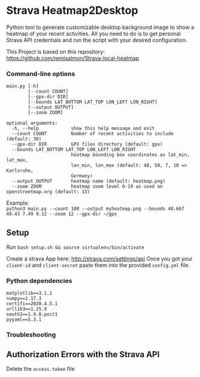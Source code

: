 # Strava Heatmap2Desktop

Python tool to generate customizable desktop background image to show a heatmap of your recent activities.
All you need to do is to get personal Strava API credentials and run the script with your desired configuration.

This Project is based on this repository: https://github.com/remisalmon/Strava-local-heatmap

### Command-line options

```
main.py [-h] 
        [--count COUNT] 
        [--gpx-dir DIR]
        [--bounds LAT_BOTTOM LAT_TOP LON_LEFT LON_RIGHT] 
        [--output OUTPUT]      
        [--zoom ZOOM]

optional arguments:
  -h, --help            show this help message and exit
  --count COUNT         Number of recent activities to include (default: 30) 
  --gpx-dir DIR         GPX files directory (default: gpx)
  --bounds LAT_BOTTOM LAT_TOP LON_LEFT LON_RIGHT
                        heatmap bounding box coordinates as lat_min, lat_max,
                        lon_min, lon_max (default: 48, 50, 7, 10 => Karlsruhe,
                        Germany)
  --output OUTPUT       heatmap name (default: heatmap.png)
  --zoom ZOOM           heatmap zoom level 0-19 as used on openstreetmap.org (default: 13)
```

Example:  
`python3 main.py --count 100 --output myheatmap.png --bounds 48.667 49.43 7.49 9.12 --zoom 12 --gpx-dir ~/gpx`

## Setup

Run `bash setup.sh && source virtualenv/bin/activate`

Create a strava App here: http://strava.com/settings/api
Once you got your `client-id` and `client-secret` paste them into the provided `config.yml` file.

### Python dependencies

```
matplotlib==3.1.1
numpy==1.17.3
certifi==2020.4.5.1
urllib3==1.25.9
oauth2==1.9.0.post1
pyyaml==5.3.1
```

### Troubleshooting

## Authorization Errors with the Strava API
Delete the `access.token` file